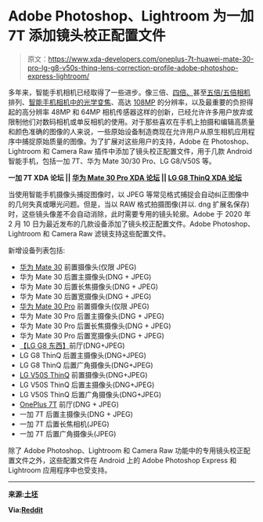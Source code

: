 # Adobe Photoshop、Lightroom 为一加 7T 添加镜头校正配置文件

> 原文：<https://www.xda-developers.com/oneplus-7t-huawei-mate-30-pro-lg-g8-v50s-thinq-lens-correction-profile-adobe-photoshop-express-lightroom/>

多年来，智能手机相机已经取得了一些进步。像三倍、[四倍、](https://www.xda-developers.com/huawei-p40-pro-leaked-render-quad-cameras-curved-display/)甚至[五倍/五倍相机](https://www.xda-developers.com/nokia-9-pureview-after-one-week/)排列、[智能手机相机中的光学变焦](https://www.xda-developers.com/huawei-p40-pro-newer-periscopic-telephoto-lens-10x-optical-zoom/)、高达 [108MP](https://www.xda-developers.com/xiaomi-mi-note-10-first-impressions-108mp-of-greatness/) 的分辨率，以及最重要的负担得起的高分辨率 48MP 和 64MP 相机传感器这样的创新，已经允许许多用户放弃或限制他们对数码相机或单反相机的使用。对于那些喜欢在手机上拍摄和编辑高质量和颜色准确的图像的人来说，一些原始设备制造商现在允许用户从原生相机应用程序中捕捉原始质量的图像。为了扩展对这些用户的支持，Adobe 在 Photoshop、Lightroom 和 Camera Raw 插件中添加了镜头校正配置文件，用于几款 Android 智能手机，包括一加 7T、华为 Mate 30/30 Pro、LG G8/V50S 等。

**一加 7T XDA 论坛 || [华为 Mate 30 Pro XDA 论坛](https://forum.xda-developers.com/mate-30-pro) || [LG G8 ThinQ XDA 论坛](https://forum.xda-developers.com/lg-g8)**

当使用智能手机摄像头捕捉图像时，以 JPEG 等常见格式捕捉会自动纠正图像中的几何失真或曝光问题。但是，当以 RAW 格式拍摄图像(并以. dng 扩展名保存)时，这些镜头像差不会自动消除，此时需要专用的镜头轮廓。Adobe 于 2020 年 2 月 10 日为最近发布的几款设备添加了镜头校正配置文件。Adobe Photoshop、Lightroom 和 Camera Raw 滤镜支持这些配置文件。

新增设备列表包括:

*   [华为 Mate 30](https://www.xda-developers.com/huawei-mate-30-pro-rs-porsche-design-specifications-features-pricing-availability/) 前置摄像头(仅限 JPEG)
*   华为 Mate 30 后置主摄像头(DNG + JPEG)
*   华为 Mate 30 后置长焦摄像头(DNG + JPEG)
*   华为 Mate 30 后置宽摄像头(DNG + JPEG)
*   [华为 Mate 30 Pro](https://www.xda-developers.com/huawei-mate-30-pro-feature-walkthrough-video/) 前置摄像头(仅限 JPEG)
*   华为 Mate 30 Pro 后置主摄像头(DNG + JPEG)
*   华为 Mate 30 Pro 后置长焦摄像头(DNG + JPEG)
*   华为 Mate 30 Pro 后置宽摄像头(DNG + JPEG)
*   [【LG G8 东西】](https://www.xda-developers.com/lg-g8-thinq-display-review-lgs-focus-lies-elsewhere/)前厅(DNG+JPEG)
*   LG G8 ThinQ 后置主摄像头(DNG+JPEG)
*   LG G8 ThinQ 后置广角摄像头(DNG+JPEG)
*   [LG V50S ThinQ](https://www.xda-developers.com/lg-teases-v50-follow-up-dual-screen-attachment/) 前置摄像头(DNG+JPEG)
*   LG V50S ThinQ 后置主摄像头(DNG+JPEG)
*   LG V50S ThinQ 后置广角摄像头(DNG+JPEG)
*   [OnePlus 7T](https://www.xda-developers.com/oneplus-7t-review-premium-practical-smartphone/) 前厅(DNG + JPEG)
*   一加 7T 后置主摄像头(DNG + JPEG)
*   一加 7T 后置长焦相机(JPEG)
*   一加 7T 后置广角摄像头(JPEG)

除了 Adobe Photoshop、Lightroom 和 Camera Raw 功能中的专用镜头校正配置文件之外，这些配置文件在 Android 上的 Adobe Photoshop Express 和 Lightroom 应用程序中也受支持。

* * *

**来源:[土坯](https://helpx.adobe.com/camera-raw/kb/supported-lenses.html)**

**Via:[Reddit](https://www.reddit.com/r/oneplus/comments/ff50im/adobe_adds_oneplus_7t_lens_correction_profiles/)**